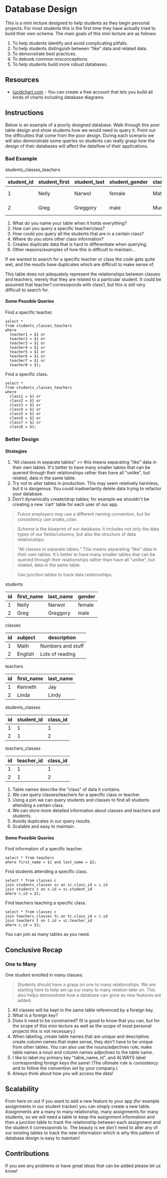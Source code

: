 # Database Design
This is a mini lecture designed to help students as they begin personal projects. For most students this is the first time they have actually tried to build thier own schema. The main goals of this mini lecture are as follows:

1. To help students identify and avoid complicating pitfalls. 
2. To help students distinguish between "like" data and related data.
3. To demonstrate best practices.
4. To debunk common misconceptions.
5. To help students build more robust databases.

## Resources
* [lucidchart.com](https://lucidchart.com/) - You can create a free account that lets you build all kinds of charts including database diagrams.

## Instructions
Below is an example of a poorly designed database. Walk through this poor table design and show students how we would need to query it. Point out the difficulties that come from the poor design.  During each scenario we will also demonstrate some queries so students can really grasp how the design of their databases will affect the dataflow of their applications.

### Bad Example 
  students_classes_teachers

| student_id | student_first | student_last | student_gender | class1 | class2  | class3  | teacher1 | teacher2   | teacher3... |
| ---------- | ------------- | ------------ | -------------- | ------ | ------- | ------- | -------- | ---------- | ----------- |
| 1          | Nelly         | Narwol       | female         | Math   | English | Science | Mr. Jay  | Mrs. Thomp | Miss Lindy  |
| 2          | Greg          | Greggory     | male           | Music  | Math    | Science | Mrs. Net | Mr. Krimly | Miss Lindy  |

  1. What do you name your table when it holds everything?
  2. How can you query a specific teacher/class?
  3. How could you query all the students that are in a certain class?
  4. Where do you store other class information?
  5. Creates duplicate data that is hard to differentiate when querying.
  6. Other reasons/examples of how this is difficult to maintain...

  If we wanted to search for a specific teacher or class the code gets quite wet, and the results have duplicates which are difficult to make sense of. 
  
  This table does not adequately represent the relationships between classes and teachers, merely that they are related to a particular student. It could be assumed that teacher1 corresoponds with class1, but this is still very difficult to search for.

  #### Some Possible Queries

  Find a specific teacher.
  ```
  select * 
  from students_classes_teachers
  where 
    teacher1 = $1 or 
    teacher2 = $1 or
    teacher3 = $1 or
    teacher4 = $1 or
    teacher5 = $1 or
    teacher6 = $1 or
    teacher7 = $1 or
    teacher8 = $1;
  ```
  Find a specific class.
  ```
  select * 
  from students_classes_teachers
  where 
    class1 = $1 or
    class2 = $1 or
    class3 = $1 or
    class4 = $1 or
    class5 = $1 or
    class6 = $1 or
    class7 = $1 or
    class8 = $1;
  ```
### Better Design

#### Strategies
1. "All classes in separate tables" >> this means separating "like" data in their own tables. It's better to have many smaller tables that can be queried through their relationships rather than have all "unlike", but related, data in the same table.
2. Try not to alter tables in production. This may seem relatively harmless, but it is dangerous. You could inadvertantly delete data trying to refactor your database.
3. Don't dynamically create/drop tables; for example we shouldn't be creating a new 'cart' table for each user of our app.

> Future employers may use a different naming convention, but for consistency use _snake\_case_.

> *Schema* is the blueprint of our database; it includes not only the data types of our fields/columns, but also the structure of data relationships.

> "All classes in separate tables." This means separating "like" data in their own tables. It's better to have many smaller tables that can be queried through their relationships rather than have all "unlike", but related, data in the same table.

> Use junction tables to track data relationships.

  students

  | id  | first_name | last_name | gender |
  | --- | ---------- | --------- | ------ |
  | 1   | Nelly      | Narwol    | female |
  | 2   | Greg       | Greggory  | male   |

  classes

  | id | subject | description       | 
  | -- | ------- | ----------------- |
  | 1  | Math    | Numbers and stuff |
  | 2  | English | Lots of reading   |

  teachers

  | id | first_name | last_name |
  | -- | ---------- | --------- |
  | 1  | Kenneth    | Jay       |
  | 2  | Linda      | Lindy     |

  students_classes

  | id | student_id | class_id |
  | -- | ---------- | -------- |
  | 1  | 1          | 1        |
  | 2  | 1          | 2        |

  teachers_classes

  | id | teacher_id | class_id |
  | -- | ---------- | -------- |
  | 1  | 1          | 1        |
  | 2  | 1          | 2        |

  1. Table names describe the "class" of data it contains.
  2. We can query classes/teachers for a specific class or teacher.
  3. Using a join we can query students and classes to find all students attending a certain class.
  4. We can store more detailed information about classes and teachers and students.
  5. Avoids duplicates in our query results.
  6. Scalable and easy to maintain.

#### Some Possible Queries

Find information of a specific teacher.
```
select * from teachers
where first_name = $1 and last_name = $2;
```
Find students attending a specific class.
```
select * from classes c
join students_classes sc on sc.class_id = c.id
join students s on s.id = sc.student_id
where c.id = $1;
```
Find teachers teaching a specific class.
```
select * from classes c
join teachers_classes tc on tc.class_id = c.id
join teachers t on t.id = sc.teacher_id
where c.id = $1;
``` 
You can join as many tables as you need.

## Conclusive Recap

### One to Many
One student enrolled in many classes.
> Students should have a grasp on one to many relationships. We are starting here to help set up our many to many relation later on. This also helps demonstrate how a database can grow as new features are added.

1. All classes will be kept in the same table referenced by a foreign key.
  1. What is a foreign key?
  2. Does it need to be constrained? (It is good to know that you can, but for the scope of this mini-lecture as well as the scope of most personal projects this is not necessary.)
2. When labeling, create table names that are unique and descriptive; create column names that make sense, they don't have to be unique from other tables. You can also use the nouns/adjectives rule; make table names a noun and column names adjectives to the table name.   
3. I like to label my primary key "table_name_id", and ALWAYS label corresponding foreign keys the same! (The ultimate rule is consistency and to follow the convention set by your company.)
4. Always think about how you will access the data!


## Scalability
  From here on out if you want to add a new feature to your app (for example assignments in our student tracker) you can simply create a new table. Assignments are a many to many relationship, many assignments for many students, so we will need a table to keep the assignment information and then a junction table to track the relationship between each assignment and the student it corresoponds to. The beauty is we don't need to alter any of our existing tables to track the new information which is why this pattern of database design is easy to maintain!
## Contributions
  If you see any problems or have great ideas that can be added please let us know!